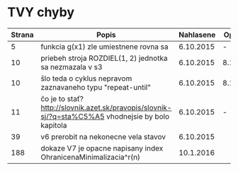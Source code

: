 # TVY chyby

| Strana | Popis | Nahlasene | Opravene |
| ------ | ----- | --------- | -------- |
| 5      | funkcia g(x1) zle umiestnene rovna sa | 6.10.2015 | - |
| 10     | priebeh stroja ROZDIEL(1, 2) jednotka sa nezmazala v s3 | 6.10.2015 | 8.10.2015 |
| 10     | šlo teda o cyklus nepravom zaznavaneho typu "repeat-until" | 6.10.2015 | 8.10.2015 |
| 11     | čo je to stať? http://slovnik.azet.sk/pravopis/slovnik-sj/?q=sta%C5%A5 vhodnejsie by bolo kapitola | 6.10.2015 | - |
| 39 | v6 prerobit na nekonecne vela stavov | 6.10.2015 | |
| 188 | dokaze V7 je opacne napisany index OhranicenaMinimalizacia^r(n) | 10.1.2016 | |
